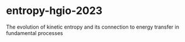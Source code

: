 # entropy-hgio-2023
The evolution of kinetic entropy and its connection to energy transfer in fundamental processes
